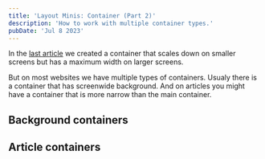```yaml
---
title: 'Layout Minis: Container (Part 2)'
description: 'How to work with multiple container types.'
pubDate: 'Jul 8 2023'
---
```


In the [last article](/blog/layout-minis-container-part-one/) we created a container that scales down on smaller screens but has a maximum width on larger screens.

But on most websites we have multiple types of containers. Usualy there is a container that has screenwide background. And on articles you might have a container that is more narrow than the main container.

## Background containers





## Article containers